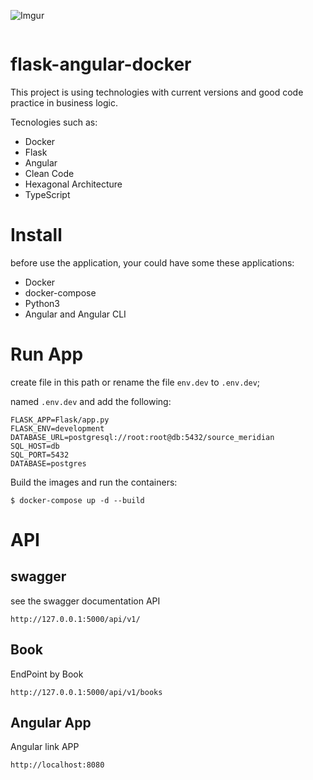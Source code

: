 
<div style="display: flex; align-items: baseline;">

![Imgur](https://i.imgur.com/Dj3btqd.png)

</div>


# flask-angular-docker
This project is using technologies with current versions and good code practice in business logic.

Tecnologies such as: 
- Docker
- Flask
- Angular
- Clean Code
- Hexagonal Architecture
- TypeScript

# Install 
before use the application, your could have some these applications:
- Docker
- docker-compose
- Python3
- Angular and Angular CLI

# Run App
create file in this path or rename the file ```env.dev``` to ```.env.dev```;
 
named ```.env.dev``` and add the following:
```
FLASK_APP=Flask/app.py
FLASK_ENV=development
DATABASE_URL=postgresql://root:root@db:5432/source_meridian
SQL_HOST=db
SQL_PORT=5432
DATABASE=postgres
```


Build the images and run the containers:
```
$ docker-compose up -d --build
```

# API

## swagger
see the swagger documentation API
```
http://127.0.0.1:5000/api/v1/
```

## Book
EndPoint by Book
```
http://127.0.0.1:5000/api/v1/books
```

## Angular App
Angular link APP

```
http://localhost:8080
```